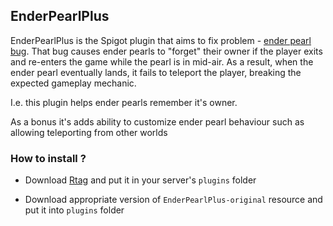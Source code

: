 ## EnderPearlPlus

EnderPearlPlus is the Spigot plugin that aims to fix problem - [ender pearl bug](https://bugs.mojang.com/browse/MCPE-55823).
That bug causes ender pearls to "forget" their owner if the player exits and re-enters the game while the pearl is in mid-air. As a result, when the ender pearl eventually lands, it fails to teleport the player, breaking the expected gameplay mechanic.

I.e. this plugin helps ender pearls remember it's owner.

As a bonus it's adds ability to customize ender pearl behaviour such as allowing teleporting from other worlds


### How to install ?


* Download [Rtag](https://www.spigotmc.org/resources/rtag-api-to-edit-block-entity-item-nbt-1-8-8-1-20-4.100694/) and put it in your server's `plugins` folder

* Download appropriate version of `EnderPearlPlus-original` resource and put it into `plugins` folder
